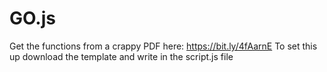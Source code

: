 # GO.js
Get the functions from a crappy PDF here: https://bit.ly/4fAarnE
To set this up download the template and write in the script.js file
